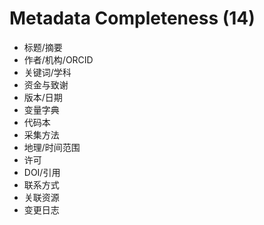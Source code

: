 # Metadata Completeness (14)

- 标题/摘要
- 作者/机构/ORCID
- 关键词/学科
- 资金与致谢
- 版本/日期
- 变量字典
- 代码本
- 采集方法
- 地理/时间范围
- 许可
- DOI/引用
- 联系方式
- 关联资源
- 变更日志
